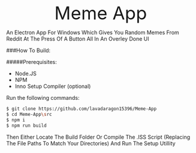 <center>
<font size=84> Meme App </font>
</center>

An Electron App For Windows Which Gives You Random Memes From Reddit At The Press Of A Button
All In An Overley Done UI

###How To Build:

#####Prerequisites:
* Node.JS
* NPM
* Inno Setup Compiler (optional)


Run the following commands:
```bash
$ git clone https://github.com/lavadaragon15396/Meme-App
$ cd Meme-App\src
$ npm i
$ npm run build
```

Then Either Locate The Build Folder Or Compile The .ISS Script (Replacing The File Paths To Match Your Directories) And Run The Setup Utillity
